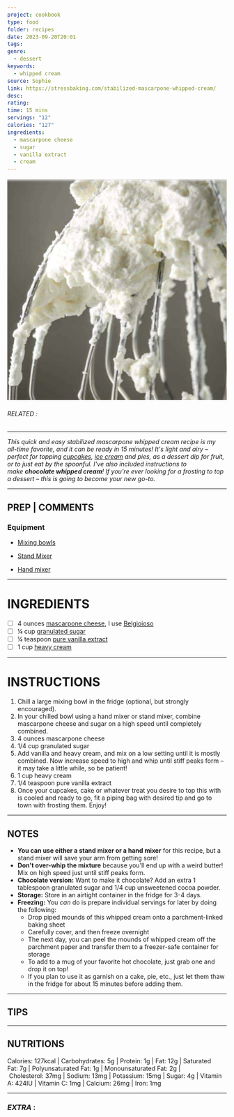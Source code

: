 ```yaml
---
project: cookbook
type: food
folder: recipes
date: 2023-09-20T20:01
tags: 
genre:
  - dessert
keywords:
  - whipped cream
source: Sophie
link: https://stressbaking.com/stabilized-mascarpone-whipped-cream/
desc: 
rating: 
time: 15 mins
servings: "12"
calories: "127"
ingredients:
  - mascarpone cheese
  - sugar
  - vanilla extract
  - cream
---
```


![IMAGE](image_265.png)

###### *RELATED* : 
---
_This quick and easy stabilized mascarpone whipped cream recipe is my all-time favorite, and it can be ready in 15 minutes! It's light and airy – perfect for topping [cupcakes](https://stressbaking.com/recipe-index/cake-cupcakes/), [ice cream](https://stressbaking.com/recipe-index/ice-cream-other-frozen-treats/) and pies, as a dessert dip for fruit, or to just eat by the spoonful._ _I've also included instructions to make **chocolate whipped cream**!_ _If you're ever looking for a frosting to top a dessert – this is going to become your new go-to._

---
## PREP | COMMENTS

### Equipment

- [Mixing bowls](https://www.amazon.com/OXO-Grips-3-Piece-Stainless-Steel-Mixing/dp/B001715PN8?th=1&linkCode=ll1&tag=strebaki-20&linkId=f3900a02a827940d16ad9c80abd9187e&language=en_US&ref_=as_li_ss_tl)
    
- [Stand Mixer](https://www.tkqlhce.com/click-100739270-10728676?url=https%3A%2F%2Fwww.kitchenaid.com%2Fcountertop-appliances%2Fstand-mixers%2Fbowl-lift-stand-mixers%2Fp.professional-600-series-6-quart-bowl-lift-stand-mixer.kp26m1xq3cu.html%3F)
    
- [Hand mixer](https://www.amazon.com/KitchenAid-KHM7210CU-7-Speed-Digital-Accessories/dp/B00C0QJY40?th=1&linkCode=ll1&tag=strebaki-20&linkId=5e0d87924c9d7d28c8791600e4318b06&language=en_US&ref_=as_li_ss_tl)

---
# INGREDIENTS

- [ ] 4 ounces [mascarpone cheese](https://www.amazon.com/s?k=mascarpone+cheese&i=grocery&crid=1784I2PEGYQQY&sprefix=mascarpone+cheese%2Cgrocery%2C113&linkCode=ll2&tag=strebaki-20&linkId=908b4ca2876d11bb769faed29e7e4c3a&language=en_US&ref_=as_li_ss_tl), I use [Belgioioso](http://www.belgioioso.com/Products/Mascarpone)
- [ ] ¼ cup [granulated sugar](https://www.amazon.com/s?k=granulated+sugar&i=grocery&sprefix=granulate%2Cgrocery%2C76&linkCode=ll2&tag=strebaki-20&linkId=466c1a95d062c5c884fa266712e5de22&language=en_US&ref_=as_li_ss_tl)
- [ ] ¼ teaspoon [pure vanilla extract](https://www.amazon.com/s?k=pure+vanilla+extract&i=grocery&sprefix=pure+vanilla%2Cgrocery%2C74&linkCode=ll2&tag=strebaki-20&linkId=6b5d92abbdd695fef8e1e14aa761a745&language=en_US&ref_=as_li_ss_tl)
- [ ] 1 cup [heavy cream](https://www.amazon.com/s?k=heavy+cream&i=grocery&crid=16YZ8GOZU89F&sprefix=heavy+crea%2Cgrocery%2C79&linkCode=ll2&tag=strebaki-20&linkId=ac1003fd5392c16ed5157af7eb28f62f&language=en_US&ref_=as_li_ss_tl)

---
# INSTRUCTIONS

1. Chill a large mixing bowl in the fridge (optional, but strongly encouraged).
2. In your chilled bowl using a hand mixer or stand mixer, combine mascarpone cheese and sugar on a high speed until completely combined.
3. 4 ounces mascarpone cheese
4. 1/4 cup granulated sugar
5. Add vanilla and heavy cream, and mix on a low setting until it is mostly combined. Now increase speed to high and whip until stiff peaks form – it may take a little while, so be patient!
6. 1 cup heavy cream
7. 1/4 teaspoon pure vanilla extract
8. Once your cupcakes, cake or whatever treat you desire to top this with is cooled and ready to go, fit a piping bag with desired tip and go to town with frosting them. Enjoy!

---
## NOTES

- **You can use either a stand mixer or a hand mixer** for this recipe, but a stand mixer will save your arm from getting sore!
- **Don't over-whip the mixture** because you'll end up with a weird butter! Mix on high speed just until stiff peaks form.
- **Chocolate version:** Want to make it chocolate? Add an extra 1 tablespoon granulated sugar and 1/4 cup unsweetened cocoa powder.
- **Storage:** Store in an airtight container in the fridge for 3-4 days.
- **Freezing:** You _can_ do is prepare individual servings for later by doing the following:
    - Drop piped mounds of this whipped cream onto a parchment-linked baking sheet
    - Carefully cover, and then freeze overnight
    - The next day, you can peel the mounds of whipped cream off the parchment paper and transfer them to a freezer-safe container for storage
    - To add to a mug of your favorite hot chocolate, just grab one and drop it on top!
    - If you plan to use it as garnish on a cake, pie, etc., just let them thaw in the fridge for about 15 minutes before adding them.

---
## TIPS



---
## NUTRITIONS

Calories: 127kcal | Carbohydrates: 5g | Protein: 1g | Fat: 12g | Saturated Fat: 7g | Polyunsaturated Fat: 1g | Monounsaturated Fat: 2g | Cholesterol: 37mg | Sodium: 13mg | Potassium: 15mg | Sugar: 4g | Vitamin A: 424IU | Vitamin C: 1mg | Calcium: 26mg | Iron: 1mg

---
### *EXTRA* :



